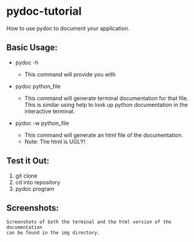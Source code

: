 # pydoc-tutorial
How to use pydoc to document your application.


## Basic Usage:
* pydoc -h
    * This command will provide you with      

* pydoc python_file
    * This command will generate terminal documentation for that file. This
      is similar using help to look up python documentation in the interactive terminal.
      
* pydoc -w python_file
    * This command will generate an html file of the documentation.
    * Note: The html is UGLY! 
      
      
## Test it Out:
1. git clone 
2. cd into repository
3. pydoc program

## Screenshots:
    Screenshots of both the terminal and the html version of the documentation
    can be found in the img directory. 
